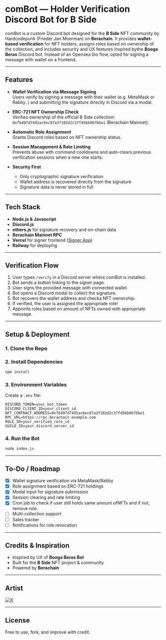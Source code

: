 # comBot — Holder Verification Discord Bot for B Side

comBot is a custom Discord bot designed for the **B Side** NFT community by Hardcodepunk (Frieder Jan Moerman) on **Berachain**. It provides **wallet-based verification** for NFT holders, assigns roles based on ownership of the collection, and includes security and UX features inspired bythe **Booga Beras** Discord bot. Instead of an Opensea bio flow, opted for signing a message with wallet on a frontend.

---

## Features

- **Wallet Verification via Message Signing**  
  Users verify by signing a message with their wallet (e.g. MetaMask or Rabby..) and submitting the signature directly in Discord via a modal.

- **ERC-721 NFT Ownership Check**  
  Verifies ownership of the official B Side collection:  
  `0xfb497d7491ac6ec07a3f102d2c37f456b067bbe1` (Berachain Mainnet).

- **Automatic Role Assignment**  
  Grants Discord roles based on NFT ownership status.

- **Session Management & Rate Limiting**  
  Prevents abuse with command cooldowns and auto-clears previous verification sessions when a new one starts.

- **Security First**
  - Only cryptographic signature verification
  - Wallet address is recovered directly from the signature
  - Signature data is never stored in full

---

## Tech Stack

- **Node.js & Javascript**
- **Discord.js**
- **ethers.js** for signature recovery and on-chain data
- **Berachain Mainnet RPC**
- **Vercel** for signer frontend ([Signer App](https://b-side-web-signer-combot.vercel.app/))
- **Railway** for deploying

---

## Verification Flow

1. User types `/verify` in a Discord server where comBot is installed.
2. Bot sends a button linking to the signer page.
3. User signs the provided message with connected wallet.
4. Bot opens a Discord modal to collect the signature.
5. Bot recovers the wallet address and checks NFT ownership.
6. If verified, the user is assigned the appropriate role!
7. Appoints roles based on amount of NFTs owned with appropriate message.

---

## Setup & Deployment

### 1. Clone the Repo

### 2. Install Dependencies

```bash
npm install
```

### 3. Environment Variables

Create a `.env` file:

```env
DISCORD_TOKEN=your_bot_token
DISCORD_CLIENT_ID=your_client_id
NFT_CONTRACT_ADDRESS=0xfb497d7491ac6ec07a3f102d2c37f456b067bbe1
RPC_URL=https://rpc.berachain.example.com
ROLE_ID=your_verified_role_id
GUILD_ID=your_discord_server_id
```

### 4. Run the Bot

```bash
node index.js
```

---

## To-Do / Roadmap

- [x] Wallet signature verification via MetaMask/Rabby
- [x] Role assignment based on ERC-721 holdings
- [x] Modal input for signature submission
- [x] Session clearing and rate limiting
- [x] Cron job to check if user still holds same amount ofNFTs and if not, remove role.
- [ ] Multi-collection support
- [ ] Sales tracker
- [ ] Notifications for role revocation

---

## Credits & Inspiration

- Inspired by UX of **Booga Beras Bot**
- Built for the **B Side** NFT project & community
- Powered by **Berachain**

---

## Artist

[![X](https://img.shields.io/badge/X-FedPed__BSide-000?logo=x&logoColor=white&style=flat-square)](https://x.com/FedPed_BSide)

---

## License

Free to use, fork, and improve with credit.
